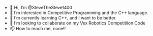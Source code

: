 - 👋 Hi, I’m @SteveTheSteve1400
- 👀 I’m interested in Competitive Programming and the C++ language.
- 🌱 I’m currently learning C++, and I want to be better.
- 💞️ I’m looking to collaborate on my Vex Robotics Competitiion Code
- 📫 How to reach me, none!!

<!---
SteveTheSteve1400/SteveTheSteve1400 is a ✨ special ✨ repository because its `README.md` (this file) appears on your GitHub profile.
You can click the Preview link to take a look at your changes.
--->
